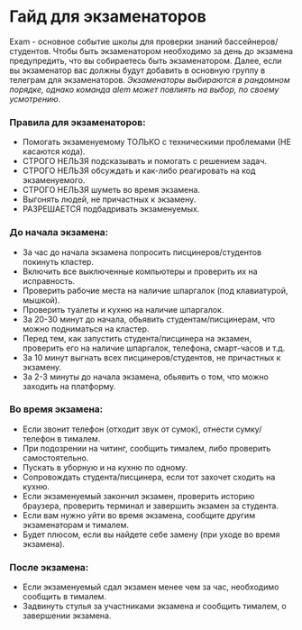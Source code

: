 # Гайд для экзаменаторов

Exam - основное событие школы для проверки знаний бассейнеров/студентов. Чтобы быть экзаменатором необходимо за день до экзамена предупредить, что вы собираетесь быть экзаменатором. Далее, если вы экзаменатор вас должны будут добавить в основную группу в телеграм для экзаменаторов.
_Экзаменаторы выбираются в рандомном порядке, однако команда alem может повлиять на выбор, по своему усмотрению._

### Правила для экзаменаторов:

- Помогать экзаменуемому ТОЛЬКО с техническими проблемами (НЕ касаются кода).
- СТРОГО НЕЛЬЗЯ подсказывать и помогать с решением задач.
- СТРОГО НЕЛЬЗЯ обсуждать и как-либо реагировать на код экзаменуемого.
- СТРОГО НЕЛЬЗЯ шуметь во время экзамена.
- Выгонять людей, не причастных к экзамену.
- РАЗРЕШАЕТСЯ подбадривать экзаменуемых.

### До начала экзамена:

- За час до начала экзамена попросить писцинеров/студентов покинуть кластер.
- Включить все выключенные компьютеры и проверить их на исправность.
- Проверить рабочие места на наличие шпаргалок (под клавиатурой, мышкой).
- Проверить туалеты и кухню на наличие шпаргалок.
- За 20-30 минут до начала, обьявить студентам/писцинерам, что можно подниматься на кластер.
- Перед тем, как запустить студента/писцинера на экзамен, проверить его на наличие шпаргалок, телефона, смарт-часов и т.д.
- За 10 минут выгнать всех писцинеров/студентов, не причастных к экзамену.
- За 2-3 минуты до начала экзамена, обьявить о том, что можно заходить на платформу.

### Во время экзамена:

- Если звонит телефон (отходит звук от сумок), отнести сумку/телефон в тималем.
- При подозрении на читинг, сообщить тималем, либо проверить самостоятельно.
- Пускать в уборную и на кухню по одному.
- Сопровождать студента/писцинера, если тот захочет сходить на кухню.
- Если экзаменуемый закончил экзамен, проверить историю браузера, проверить терминал и завершить экзамен за студента.
- Если вам нужно уйти во время экзамена, сообщите другим экзаменаторам и тималем.
- Будет плюсом, если вы найдете себе замену (при уходе во время экзамена).

### После экзамена:

- Если экзаменуемый сдал экзамен менее чем за час, необходимо сообщить в тималем.
- Задвинуть стулья за участниками экзамена и сообщить тималем, о завершении экзамена.
